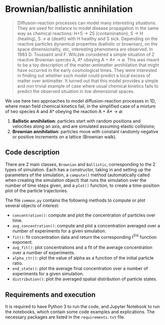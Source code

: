 # Brownian/ballistic annihilation

> Diffusion-reaction processes can model many interesting situations. They are used for instance to model disease
propagation in the same way as chemical reactions: H+S → 2S (contamination), S → H (healing), S → ∅ (death)
with H healthy and S sick. Depending on the reactive particles dynamical properties (ballistic or brownian), on
the space dimensionality, etc, interesting phenomena are observed.
In 1983 D. Toussaint and F. Wilczek considered a simple situation of 2 reactive Brownian species A, A* obeying
A + A* → ∅. This was meant to be a toy description of the matter-antimatter annihilation that might have occurred
in the early cosmological times. They were interested in finding out whether such model could predict a local
excess of matter over antimatter. It turned out that this model provides a simple and non trivial example of case
where usual chemical kinetics fails to predict the observed situation in low dimensional spaces.

We use here two approaches to model diffusion-reaction processes in 1D, where mean field chemical kinetics fail, in the simplified case of a mixture of two species A and A* obeying the reaction A + A* → ∅:

1. **Ballistic annihilation**: particles start with random positions and velocities along an axis, and are simulated assuming elastic collisions;
2. **Brownian annihilation**: particles move with constant randomly negative or positive increments on a lattice (Brownian walk).

## Code description

There are 2 main classes, `Brownian` and `Ballistic`, corresponding to the 2 types of simulation. Each has a constructor, taking in and setting up the parameters of the simulation, a `compute()` method (automatically called when creating the simulation object) that runs the simulation over the number of time steps given, and a `plot()` function, to create a time-position plot of the particle trajectories.

The file `common.py` contains the following methods to compute or plot several objects of interest:

- `concentration()`: compute and plot the concentration of particles over time.
- `avg_concentration()`: compute and plot a concentration averaged over a number of experiments for a given simulation.
- `fit()`: fit concentration data and return the corresponding $t^{1/\alpha}$ function exponent.
- `avg_fit()`: plot concentrations and a fit of the average concentration over a number of experiments.
- `alpha_ctr()`: plot the value of alpha as a function of the initial particle ratio.
- `end_state()`: plot the average final concentration over a number of experiments for a given simulation.
- `distribution()`: plot the averaged spatial distribution of particle states.

## Requirements and execution

It is required to have Python 3 to run the code, and Jupyter Notebook to run the notebooks, which contain some code examples and explications. The necessary packages are listed in the `requirements.txt` file.